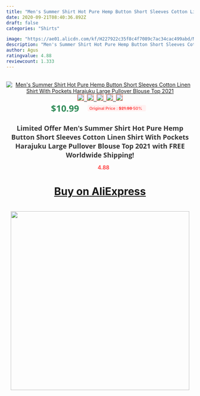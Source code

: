 ```yaml
---
title: "Men's Summer Shirt Hot Pure Hemp Button Short Sleeves Cotton Linen Shirt With Pockets Harajuku Large Pullover Blouse Top 2021"
date: 2020-09-21T08:40:36.892Z
draft: false
categories: "Shirts"

image: "https://ae01.alicdn.com/kf/H227922c35f8c4f7089c7ac34cac499abd/Men-s-Summer-Shirt-Hot-Pure-Hemp-Button-Short-Sleeves-Cotton-Linen-Shirt-With-Pockets-Harajuku.jpg"
description: "Men's Summer Shirt Hot Pure Hemp Button Short Sleeves Cotton Linen Shirt With Pockets Harajuku Large Pullover Blouse Top 2021"
author: Agus
ratingvalue: 4.88
reviewcount: 1.333
---
```

<br>
<div style="text-align: center;">
<a href="https://s.click.aliexpress.com/e/_9iavWN" target="_blank" rel="nofollow noopener noreferrer"><img alt="Men's Summer Shirt Hot Pure Hemp Button Short Sleeves Cotton Linen Shirt With Pockets Harajuku Large Pullover Blouse Top 2021" class="magnifier-image" src="https://ae01.alicdn.com/kf/H227922c35f8c4f7089c7ac34cac499abd/Men-s-Summer-Shirt-Hot-Pure-Hemp-Button-Short-Sleeves-Cotton-Linen-Shirt-With-Pockets-Harajuku.jpg_640x640.jpg">
<br>
<img style="border:1px solid salmon" src="https://ae01.alicdn.com/kf/H227922c35f8c4f7089c7ac34cac499abd/Men-s-Summer-Shirt-Hot-Pure-Hemp-Button-Short-Sleeves-Cotton-Linen-Shirt-With-Pockets-Harajuku.jpg_120x120.jpg">&nbsp;&nbsp;<img style="border:1px solid salmon" src="https://ae01.alicdn.com/kf/H5ca6a00878d44707a71b7f365166cfa4s/Men-s-Summer-Shirt-Hot-Pure-Hemp-Button-Short-Sleeves-Cotton-Linen-Shirt-With-Pockets-Harajuku.jpg_120x120.jpg">&nbsp;&nbsp;<img style="border:1px solid salmon" src="https://ae01.alicdn.com/kf/H4fc452ac8de54eafad730ca64c98c6eeG/Men-s-Summer-Shirt-Hot-Pure-Hemp-Button-Short-Sleeves-Cotton-Linen-Shirt-With-Pockets-Harajuku.jpg_120x120.jpg">&nbsp;&nbsp;<img style="border:1px solid salmon" src="https://ae01.alicdn.com/kf/He5750d1df2cf4bf5834b75d4bae7cf97W/Men-s-Summer-Shirt-Hot-Pure-Hemp-Button-Short-Sleeves-Cotton-Linen-Shirt-With-Pockets-Harajuku.jpg_120x120.jpg">&nbsp;&nbsp;<img style="border:1px solid salmon" src="https://ae01.alicdn.com/kf/H8a55a5d6827344d0b28d2beb20ac7e94F/Men-s-Summer-Shirt-Hot-Pure-Hemp-Button-Short-Sleeves-Cotton-Linen-Shirt-With-Pockets-Harajuku.jpg_120x120.jpg"></a></div><br0>
<div style="text-align: center;"><span style="background-color: white; border: 0px; box-sizing: border-box; color: seagreen; display: inline-block; font-family: &quot;open sans&quot; , &quot;arial&quot; , &quot;helvetica&quot; , sans-serif , &quot;heiti&quot;; font-size: 24px; font-stretch: inherit; font-weight: 700; line-height: inherit; margin: 0px 10px 0px 0px; padding: 0px; vertical-align: middle;">$10.99 </span>
<span style="background: rgb(255 , 241 , 241); border-radius: 3px; border: 0px; box-sizing: border-box; color: #ff4747; display: inline-block; font-family: inherit; font-size: 12px; font-stretch: inherit; font-style: inherit; font-variant: inherit; font-weight: 600; line-height: inherit; margin: 0px; padding: 2px 5px; transform: scale(0.9); vertical-align: middle;">Original Price : <b style="text-decoration: line-through;">$21.98 </b> 50%&nbsp;&nbsp;</span></div>
<h1 style="color: #333333; display: inline-block; font-family: &quot;open sans&quot; , &quot;arial&quot; , &quot;helvetica&quot; , sans-serif , &quot;heiti&quot;; font-size: 18px; font-stretch: inherit; font-weight: 700; text-align: center;">Limited Offer Men's Summer Shirt Hot Pure Hemp Button Short Sleeves Cotton Linen Shirt With Pockets Harajuku Large Pullover Blouse Top 2021 with FREE Worldwide Shipping!</h1>
<div style="color: #ff4747; text-align: center;">
<img src="https://4.bp.blogspot.com/-M0ZcTcb-5uY/XleCXlxnR4I/AAAAAAAAAEc/OrjgMkXV1oMQFaCRZj5HQwOCBcu3w1FegCPcBGAYYCw/s1600/star.png" style="height: 15px;">&nbsp;<b>4.88</b></div>
<div class="button_cont" align="center"><a class="buynow_a" href="https://s.click.aliexpress.com/e/_9iavWN" target="_blank" rel="nofollow noopener noreferrer"><H1>Buy on AliExpress</H1></a></div><br>
<div class="separator" style="clear: both; text-align: center;">
<img src="https://lh3.googleusercontent.com/-pTy5HemUv9M/XlePHvY0dAI/AAAAAAAAAE4/0nX5iRUoIWY8eMW9Dpxeirr157OZliDIgCLcBGAsYHQ/s1600/badge.gif" width="480">
</div>
